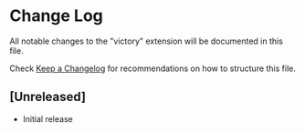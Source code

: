 # Change Log

All notable changes to the "victory" extension will be documented in this file.

Check [Keep a Changelog](http://keepachangelog.com/) for recommendations on how to structure this file.

## [Unreleased]

- Initial release

